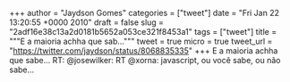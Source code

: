 
+++
author = "Jaydson Gomes"
categories = ["tweet"]
date = "Fri Jan 22 13:20:55 +0000 2010"
draft = false
slug = "2adf16e38c13a2d0181b5652a053ce321f8453a1"
tags = ["tweet"]
title = """E a maioria achha que sab..."""
tweet = true
micro = true
tweet_url = "https://twitter.com/jaydson/status/8068835335"
+++
E a maioria achha que sabe... RT: @josewilker: RT @xorna: javascript, ou você sabe, ou não sabe...
